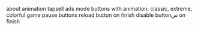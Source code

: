 about animation
tapsell ads
mode buttons with animation: classic, extreme, colorful
game pause buttons
reload button on finish
disable buttonس on finish
